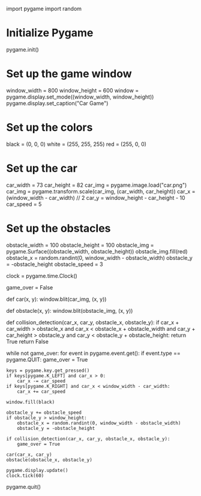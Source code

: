 
import pygame
import random

# Initialize Pygame
pygame.init()

# Set up the game window
window_width = 800
window_height = 600
window = pygame.display.set_mode((window_width, window_height))
pygame.display.set_caption("Car Game")

# Set up the colors
black = (0, 0, 0)
white = (255, 255, 255)
red = (255, 0, 0)

# Set up the car
car_width = 73
car_height = 82
car_img = pygame.image.load("car.png")
car_img = pygame.transform.scale(car_img, (car_width, car_height))
car_x = (window_width - car_width) // 2
car_y = window_height - car_height - 10
car_speed = 5

# Set up the obstacles
obstacle_width = 100
obstacle_height = 100
obstacle_img = pygame.Surface((obstacle_width, obstacle_height))
obstacle_img.fill(red)
obstacle_x = random.randint(0, window_width - obstacle_width)
obstacle_y = -obstacle_height
obstacle_speed = 3

clock = pygame.time.Clock()

game_over = False

def car(x, y):
    window.blit(car_img, (x, y))

def obstacle(x, y):
    window.blit(obstacle_img, (x, y))

def collision_detection(car_x, car_y, obstacle_x, obstacle_y):
    if car_x + car_width > obstacle_x and car_x < obstacle_x + obstacle_width and car_y + car_height > obstacle_y and car_y < obstacle_y + obstacle_height:
        return True
    return False

while not game_over:
    for event in pygame.event.get():
        if event.type == pygame.QUIT:
            game_over = True

    keys = pygame.key.get_pressed()
    if keys[pygame.K_LEFT] and car_x > 0:
        car_x -= car_speed
    if keys[pygame.K_RIGHT] and car_x < window_width - car_width:
        car_x += car_speed

    window.fill(black)

    obstacle_y += obstacle_speed
    if obstacle_y > window_height:
        obstacle_x = random.randint(0, window_width - obstacle_width)
        obstacle_y = -obstacle_height

    if collision_detection(car_x, car_y, obstacle_x, obstacle_y):
        game_over = True

    car(car_x, car_y)
    obstacle(obstacle_x, obstacle_y)

    pygame.display.update()
    clock.tick(60)

pygame.quit()

